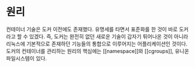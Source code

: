 # 원리
컨테이너 기술은 도커 이전에도 존재했다.
유명세를 타면서 표준화를 한 것이 바로 도커라고 할 수 있겠다. 
즉, 도커는 완전히 없던 새로운 기술이 갑자기 튀어나온 것이 아니라 리눅스에 기본적으로 존재하던 기능들의 통합으로 이루어지는 어플리케이션인 것이다.
도커의 컨테이너를 관리하는 원리의 핵심에는 [[namespace]]와 [[cgroups]], 유니온 파일시스템이 있다. 